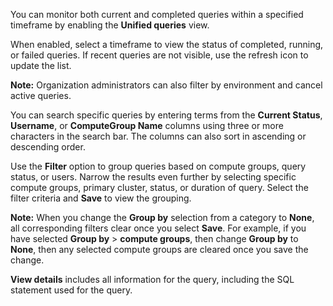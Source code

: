 You can monitor both current and completed queries within a specified timeframe by enabling the **Unified queries** view.

When enabled, select a timeframe to view the status of completed, running, or failed queries. If recent queries are not visible, use the refresh icon to update the list.

**Note:** Organization administrators can also filter by environment and cancel active queries.

You can search specific queries by entering terms from the **Current Status**, **Username**, or **ComputeGroup Name** columns using three or more characters in the search bar. The columns can also sort in ascending or descending order.

Use the **Filter** option to group queries based on compute groups, query status, or users. Narrow the results even further by selecting specific compute groups, primary cluster, status, or duration of query. Select the filter criteria and **Save** to view the grouping.

**Note:** When you change the **Group by** selection from a category to **None**, all corresponding filters clear once you select **Save**. For example, if you have selected **Group by** > **compute groups**, then change **Group by** to **None**, then any selected compute groups are cleared once you save the change.

**View details** includes all information for the query, including the SQL statement used for the query.

